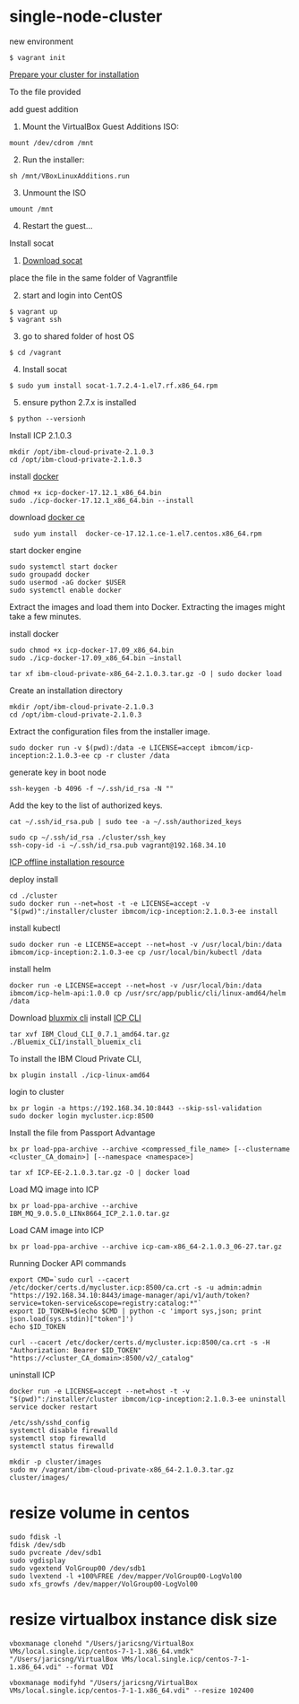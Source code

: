 # single-node-cluster

new environment

```
$ vagrant init
```

[Prepare your cluster for installation](https://www.ibm.com/support/knowledgecenter/en/SSBS6K_2.1.0.3/installing/prep_cluster.html)

To the file provided

add guest addition

1. Mount the VirtualBox Guest Additions ISO:
```
mount /dev/cdrom /mnt
```
2. Run the installer:
```
sh /mnt/VBoxLinuxAdditions.run
```
3. Unmount the ISO
```
umount /mnt
```
4. Restart the guest...

Install socat

1. [Download socat](https://centos.pkgs.org/7/repoforge-x86_64/socat-1.7.2.4-1.el7.rf.x86_64.rpm.html)

place the file in the same folder of Vagrantfile

2. start and login into CentOS
```
$ vagrant up
$ vagrant ssh
```

3. go to shared folder of host OS
```
$ cd /vagrant
```

4. Install socat
```
$ sudo yum install socat-1.7.2.4-1.el7.rf.x86_64.rpm
```

5. ensure python 2.7.x is installed
```
$ python --versionh
```

Install ICP 2.1.0.3
```
mkdir /opt/ibm-cloud-private-2.1.0.3  
cd /opt/ibm-cloud-private-2.1.0.3
```

install [docker](https://www.ibm.com/support/knowledgecenter/en/SSBS6K_2.1.0.3/installing/install_docker.html#docker_icp)
```
chmod +x icp-docker-17.12.1_x86_64.bin
sudo ./icp-docker-17.12.1_x86_64.bin --install
```

download [docker ce](https://download.docker.com/linux/centos/7/x86_64/stable/Packages/)

```
 sudo yum install  docker-ce-17.12.1.ce-1.el7.centos.x86_64.rpm
```

start docker engine
```
sudo systemctl start docker
sudo groupadd docker
sudo usermod -aG docker $USER
sudo systemctl enable docker
```

Extract the images and load them into Docker. Extracting the images might take a few minutes.

install docker
```
sudo chmod +x icp-docker-17.09_x86_64.bin
sudo ./icp-docker-17.09_x86_64.bin –install
```

```
tar xf ibm-cloud-private-x86_64-2.1.0.3.tar.gz -O | sudo docker load
```

Create an installation directory
```
mkdir /opt/ibm-cloud-private-2.1.0.3
cd /opt/ibm-cloud-private-2.1.0.3
```

Extract the configuration files from the installer image.
```
sudo docker run -v $(pwd):/data -e LICENSE=accept ibmcom/icp-inception:2.1.0.3-ee cp -r cluster /data
```

generate key in boot node
```
ssh-keygen -b 4096 -f ~/.ssh/id_rsa -N ""
```

Add the key to the list of authorized keys.
```
cat ~/.ssh/id_rsa.pub | sudo tee -a ~/.ssh/authorized_keys
```

```
sudo cp ~/.ssh/id_rsa ./cluster/ssh_key
ssh-copy-id -i ~/.ssh/id_rsa.pub vagrant@192.168.34.10
```

[ICP offline installation resource](https://medium.com/ibm-cloud/ibm-cloud-private-offline-installation-eb730ae13bfc)

deploy install
```
cd ./cluster
sudo docker run --net=host -t -e LICENSE=accept -v "$(pwd)":/installer/cluster ibmcom/icp-inception:2.1.0.3-ee install
```

install kubectl
```
sudo docker run -e LICENSE=accept --net=host -v /usr/local/bin:/data ibmcom/icp-inception:2.1.0.3-ee cp /usr/local/bin/kubectl /data
```

install helm
```
docker run -e LICENSE=accept --net=host -v /usr/local/bin:/data ibmcom/icp-helm-api:1.0.0 cp /usr/src/app/public/cli/linux-amd64/helm /data
```

Download [bluxmix cli](https://console.bluemix.net/docs/cli/reference/bluemix_cli/download_cli.html#install_use)
install [ICP CLI](https://www.ibm.com/support/knowledgecenter/SSBS6K_2.1.0.3/manage_cluster/install_cli.html)

```
tar xvf IBM_Cloud_CLI_0.7.1_amd64.tar.gz
./Bluemix_CLI/install_bluemix_cli
```

To install the IBM Cloud Private CLI,
```
bx plugin install ./icp-linux-amd64
```

login to cluster
```
bx pr login -a https://192.168.34.10:8443 --skip-ssl-validation
sudo docker login mycluster.icp:8500
```

Install the file from Passport Advantage
```
bx pr load-ppa-archive --archive <compressed_file_name> [--clustername <cluster_CA_domain>] [--namespace <namespace>]
```

```
tar xf ICP-EE-2.1.0.3.tar.gz -O | docker load
```

Load MQ image into ICP
```
bx pr load-ppa-archive --archive IBM_MQ_9.0.5.0_LINx8664_ICP_2.1.0.tar.gz
```

Load CAM image into ICP
```
bx pr load-ppa-archive --archive icp-cam-x86_64-2.1.0.3_06-27.tar.gz
```

Running Docker API commands
```
export CMD=`sudo curl --cacert /etc/docker/certs.d/mycluster.icp:8500/ca.crt -s -u admin:admin "https://192.168.34.10:8443/image-manager/api/v1/auth/token?service=token-service&scope=registry:catalog:*"`
export ID_TOKEN=$(echo $CMD | python -c 'import sys,json; print json.load(sys.stdin)["token"]')
echo $ID_TOKEN

curl --cacert /etc/docker/certs.d/mycluster.icp:8500/ca.crt -s -H "Authorization: Bearer $ID_TOKEN" "https://<cluster_CA_domain>:8500/v2/_catalog"
```

uninstall ICP
```
docker run -e LICENSE=accept --net=host -t -v "$(pwd)":/installer/cluster ibmcom/icp-inception:2.1.0.3-ee uninstall
service docker restart
```

```
/etc/ssh/sshd_config
systemctl disable firewalld
systemctl stop firewalld
systemctl status firewalld
```

```
mkdir -p cluster/images
sudo mv /vagrant/ibm-cloud-private-x86_64-2.1.0.3.tar.gz  cluster/images/
```

# resize volume in centos

```
sudo fdisk -l
fdisk /dev/sdb
sudo pvcreate /dev/sdb1
sudo vgdisplay
sudo vgextend VolGroup00 /dev/sdb1
sudo lvextend -l +100%FREE /dev/mapper/VolGroup00-LogVol00
sudo xfs_growfs /dev/mapper/VolGroup00-LogVol00
```

# resize virtualbox instance disk size

```
vboxmanage clonehd "/Users/jaricsng/VirtualBox VMs/local.single.icp/centos-7-1-1.x86_64.vmdk" "/Users/jaricsng/VirtualBox VMs/local.single.icp/centos-7-1-1.x86_64.vdi" --format VDI
```

```
vboxmanage modifyhd "/Users/jaricsng/VirtualBox VMs/local.single.icp/centos-7-1-1.x86_64.vdi" --resize 102400
```
